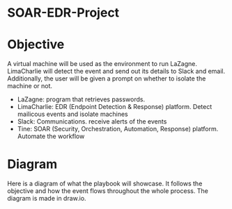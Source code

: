 # SOAR-EDR-Project

# Objective
A virtual machine will be used as the environment to run LaZagne. LimaCharlie will detect the event and send out its details to Slack and email. Additionally, the user will be given a prompt on whether to isolate the machine or not. 
- LaZagne: program that retrieves passwords. 
- LimaCharlie: EDR (Endpoint Detection & Response) platform. Detect mailicous events and isolate machines
- Slack: Communications. receive alerts of the events
- Tine: SOAR (Security, Orchestration, Automation, Response) platform. Automate the workflow

# Diagram
Here is a diagram of what the playbook will showcase. It follows the objective and how the event flows throughout the whole process. The diagram is made in draw.io.
